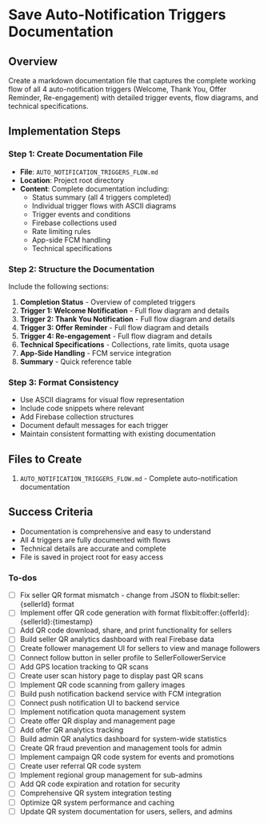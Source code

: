 <!-- 9ff2762e-db3f-4a5a-b15f-6421ba99bdb0 5f569ef1-7552-4105-b39d-db01a1d2233a -->
# Save Auto-Notification Triggers Documentation

## Overview
Create a markdown documentation file that captures the complete working flow of all 4 auto-notification triggers (Welcome, Thank You, Offer Reminder, Re-engagement) with detailed trigger events, flow diagrams, and technical specifications.

## Implementation Steps

### Step 1: Create Documentation File
- **File**: `AUTO_NOTIFICATION_TRIGGERS_FLOW.md`
- **Location**: Project root directory
- **Content**: Complete documentation including:
  - Status summary (all 4 triggers completed)
  - Individual trigger flows with ASCII diagrams
  - Trigger events and conditions
  - Firebase collections used
  - Rate limiting rules
  - App-side FCM handling
  - Technical specifications

### Step 2: Structure the Documentation
Include the following sections:
1. **Completion Status** - Overview of completed triggers
2. **Trigger 1: Welcome Notification** - Full flow diagram and details
3. **Trigger 2: Thank You Notification** - Full flow diagram and details
4. **Trigger 3: Offer Reminder** - Full flow diagram and details
5. **Trigger 4: Re-engagement** - Full flow diagram and details
6. **Technical Specifications** - Collections, rate limits, quota usage
7. **App-Side Handling** - FCM service integration
8. **Summary** - Quick reference table

### Step 3: Format Consistency
- Use ASCII diagrams for visual flow representation
- Include code snippets where relevant
- Add Firebase collection structures
- Document default messages for each trigger
- Maintain consistent formatting with existing documentation

## Files to Create
1. `AUTO_NOTIFICATION_TRIGGERS_FLOW.md` - Complete auto-notification documentation

## Success Criteria
- Documentation is comprehensive and easy to understand
- All 4 triggers are fully documented with flows
- Technical details are accurate and complete
- File is saved in project root for easy access


### To-dos

- [ ] Fix seller QR format mismatch - change from JSON to flixbit:seller:{sellerId} format
- [ ] Implement offer QR code generation with format flixbit:offer:{offerId}:{sellerId}:{timestamp}
- [ ] Add QR code download, share, and print functionality for sellers
- [ ] Build seller QR analytics dashboard with real Firebase data
- [ ] Create follower management UI for sellers to view and manage followers
- [ ] Connect follow button in seller profile to SellerFollowerService
- [ ] Add GPS location tracking to QR scans
- [ ] Create user scan history page to display past QR scans
- [ ] Implement QR code scanning from gallery images
- [ ] Build push notification backend service with FCM integration
- [ ] Connect push notification UI to backend service
- [ ] Implement notification quota management system
- [ ] Create offer QR display and management page
- [ ] Add offer QR analytics tracking
- [ ] Build admin QR analytics dashboard for system-wide statistics
- [ ] Create QR fraud prevention and management tools for admin
- [ ] Implement campaign QR code system for events and promotions
- [ ] Create user referral QR code system
- [ ] Implement regional group management for sub-admins
- [ ] Add QR code expiration and rotation for security
- [ ] Comprehensive QR system integration testing
- [ ] Optimize QR system performance and caching
- [ ] Update QR system documentation for users, sellers, and admins